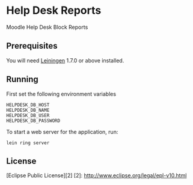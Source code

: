 # Help Desk Reports

Moodle Help Desk Block Reports

## Prerequisites

You will need [Leiningen][1] 1.7.0 or above installed.

[1]: https://github.com/technomancy/leiningen

## Running

First set the following environment variables

    HELPDESK_DB_HOST
    HELPDESK_DB_NAME 
    HELPDESK_DB_USER
    HELPDESK_DB_PASSWORD

To start a web server for the application, run:

    lein ring server

## License

[Eclipse Public License][2]
[2]: http://www.eclipse.org/legal/epl-v10.html
